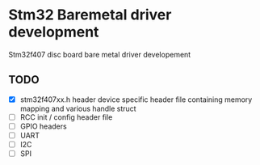 # Stm32 Baremetal driver development
 Stm32f407 disc board bare metal driver developement 

## TODO
- [X] stm32f407xx.h header device specific header file containing memory mapping and various handle struct 
- [ ] RCC init / config header file
- [ ] GPIO headers
- [ ] UART
- [ ] I2C
- [ ] SPI
